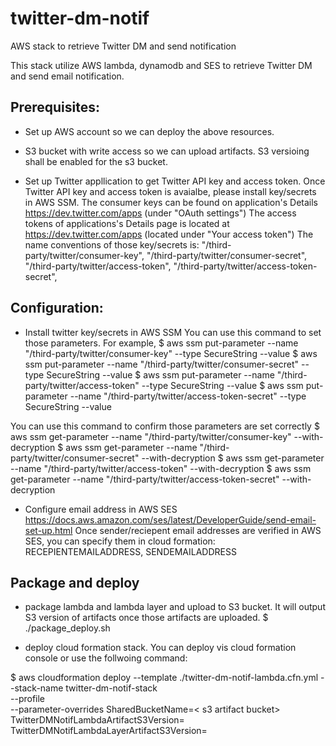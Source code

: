 # twitter-dm-notif
AWS stack to retrieve Twitter DM and send notification

This stack utilize AWS lambda, dynamodb and  SES to retrieve Twitter DM and send email notification.

## Prerequisites:
* Set up AWS account so we can deploy the above resources. 
* S3 bucket with write access so we can upload artifacts. S3 versioing shall be enabled for the s3 bucket.

* Set up Twitter appllication to get Twitter API key and access token.
Once Twitter API key and access token is avaialbe, please install key/secrets in AWS SSM.
The consumer keys can be found on  application's Details
https://dev.twitter.com/apps (under "OAuth settings")
The access tokens of applications's Details page is located at https://dev.twitter.com/apps (located under "Your access token")
The name conventions of those key/secrets is:
"/third-party/twitter/consumer-key",
"/third-party/twitter/consumer-secret",
"/third-party/twitter/access-token",
"/third-party/twitter/access-token-secret",

## Configuration:

* Install twitter key/secrets in AWS SSM
You can use this command to set those parameters. For example,
$ aws ssm put-parameter  --name "/third-party/twitter/consumer-key" --type SecureString --value <Your twitter app key>
$ aws ssm put-parameter --name "/third-party/twitter/consumer-secret"  --type SecureString   --value <Your twitter app secret>
$ aws ssm put-parameter --name "/third-party/twitter/access-token"  --type SecureString   --value <Your twitter access token>
$ aws ssm put-parameter --name "/third-party/twitter/access-token-secret"  --type SecureString   --value <Your twitter access secret>

You can use this command to confirm those parameters are set correctly
$ 	aws ssm get-parameter --name "/third-party/twitter/consumer-key" --with-decryption
$ 	aws ssm get-parameter --name "/third-party/twitter/consumer-secret" --with-decryption
$ 	aws ssm get-parameter --name "/third-party/twitter/access-token" --with-decryption
$ 	aws ssm get-parameter --name "/third-party/twitter/access-token-secret" --with-decryption

* Configure email address in AWS SES
https://docs.aws.amazon.com/ses/latest/DeveloperGuide/send-email-set-up.html
Once sender/reciepent email addresses are verified in AWS SES, you can specify them in cloud formation:
RECEPIENTEMAILADDRESS, SENDEMAILADDRESS

## Package and deploy
* package lambda and lambda layer and upload to S3 bucket. It will output S3 version of artifacts once those artifacts are uploaded.
$ ./package_deploy.sh <your s3 bucket>

* deploy cloud formation stack.
You can deploy vis cloud formation console or use the follwoing command:

$ aws cloudformation deploy --template ./twitter-dm-notif-lambda.cfn.yml --stack-name twitter-dm-notif-stack \
 --profile <your aws profile> \
 --parameter-overrides SharedBucketName=< s3 artifact bucket> \
 TwitterDMNotifLambdaArtifactS3Version=<above output > \
 TwitterDMNotifLambdaLayerArtifactS3Version=<above output>
